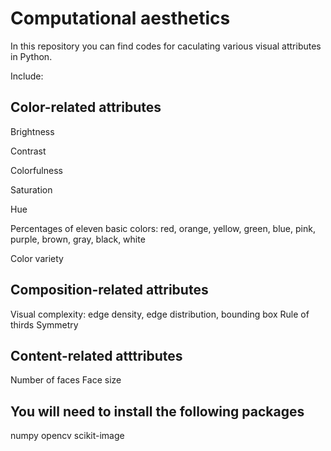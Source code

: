 # Computational aesthetics

In this repository you can find codes for caculating various visual attributes in Python.

Include:

## Color-related attributes
Brightness

Contrast

Colorfulness

Saturation

Hue

Percentages of eleven basic colors: red, orange, yellow, green, blue, pink, purple, brown, gray, black, white

Color variety

## Composition-related attributes
Visual complexity: edge density, edge distribution, bounding box
Rule of thirds
Symmetry

## Content-related atttributes
Number of faces
Face size

## You will need to install the following packages
numpy
opencv
scikit-image
